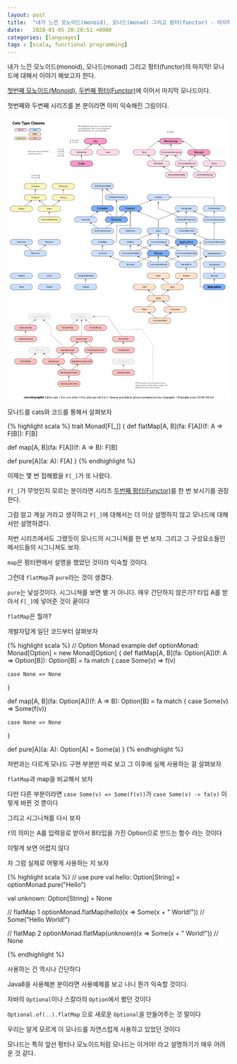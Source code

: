 ```yaml
---
layout: post
title:  "내가 느낀 모노이드(monoid), 모나드(monad) 그리고 펑터(functor) - 마지막 모나드(Monad)"
date:   2020-01-05 20:20:51 +0900
categories: [languages]
tags : [scala, functional programming]
---
```

내가 느낀 모노이드(monoid), 모나드(monad) 그리고 펑터(functor)의 마지막! 모나드에 대해서 이야기 해보고자 한다.

[첫번째 모노이드(Monoid)](../monad-monoid-functor-1-monoid), [두번째 펑터(Functor)](../monad-monoid-functor-2-functor)에 이어서 마지막 모나드이다.

<!--more-->

첫번째와 두번째 시리즈를 본 분이라면 이미 익숙해진 그림이다.

![Cats TypeClass by typelevel](/files/type-classes.png)

모나드를 cats와 코드를 통해서 살펴보자

{% highlight scala %}
trait Monad[F[_]] {
  def flatMap[A, B](fa: F[A])(f: A => F[B]): F[B]

  def map[A, B](fa: F[A])(f: A => B): F[B]

  def pure[A](a: A): F[A]
}
{% endhighlight %}

이제는 몇 번 접해봤을 `F[_]`가 또 나왔다.

`F[_]`가 무엇인지 모르는 분이라면 시리즈 [두번째 펑터(Functor)](../monad-monoid-functor-2-functor)를 한 번 보시기를 권장한다.

그럼 알고 계실 거라고 생각하고 `F[_]`에 대해서는 더 이상 설명하지 않고 모나드에 대해서만 설명하겠다.

저번 시리즈에서도 그랬듯이 모나드의 시그니쳐를 한 번 보자. 그리고 그 구성요소들인 메서드들의 시그니쳐도 보자.

`map`은 펑터편에서 설명을 했었던 것이라 익숙할 것이다.

그런데 `flatMap`과 `pure`라는 것이 생겼다.

`pure`는 낯설것이다. 시그니쳐를 보면 별 거 아니다. 매우 간단하지 않은가? 타입 A를 받아서 `F[_]`에 넣어준 것이 끝이다

`flatMap`은 뭘까?

개발자답게 일단 코드부터 살펴보자

{% highlight scala %}
// Option Monad example
def optionMonad: Monad[Option] = new Monad[Option] {
  def flatMap[A, B](fa: Option[A])(f: A => Option[B]): Option[B] = fa match {
    case Some(v) => f(v)

    case None => None
  }

  def map[A, B](fa: Option[A])(f: A => B): Option[B] = fa match {
    case Some(v) => Some(f(v))

    case None => None
  }

  def pure[A](a: A): Option[A] = Some(a)
}
{% endhighlight %}

저번과는 다르게 모나드 구현 부분만 따로 보고 그 이후에 실제 사용하는 걸 살펴보자

`flatMap`과 map을 비교해서 보자

다만 다른 부분이라면 `case Some(v) => Some(f(v))`가 `case Some(v) -> fa(v)` 이렇게 바뀐 것 뿐이다

그리고 시그니쳐를 다시 보자

`f`의 의미는 A를 입력응로 받아서 B타입을 가진 Option으로 만드는 함수 라는 것이다

이렇게 보면 어렵지 않다

자 그럼 실제로 어떻게 사용하는 지 보자

{% highlight scala %}
// use pure
val hello: Option[String] = optionMonad.pure("Hello")

val unknown: Option[String] = None

// flatMap 1
optionMonad.flatMap(hello)(x => Some(x + " World!")) // Some("Hello World!")

// flatMap 2
optionMonad.flatMap(unknown)(x => Some(x + " World!")) // None

{% endhighlight %}

사용하는 건 역시나 간단하다

Java8을 사용해본 분이라면 사용예제를 보고 나니 뭔가 익숙할 것이다.

자바의 `Optional`이나 스칼라의 `Option`에서 봤던 것이다

`Optional.of(..).flatMap` 으로 새로운 `Optional`을 만들어주는 것 말이다

우리는 알게 모르게 이 모나드를 자연스럽게 사용하고 있었던 것이다

모나드는 특히 앞선 펑터나 모노이드처럼 모나드는 이거야! 라고 설명하기가 매우 어려운 것 같다.